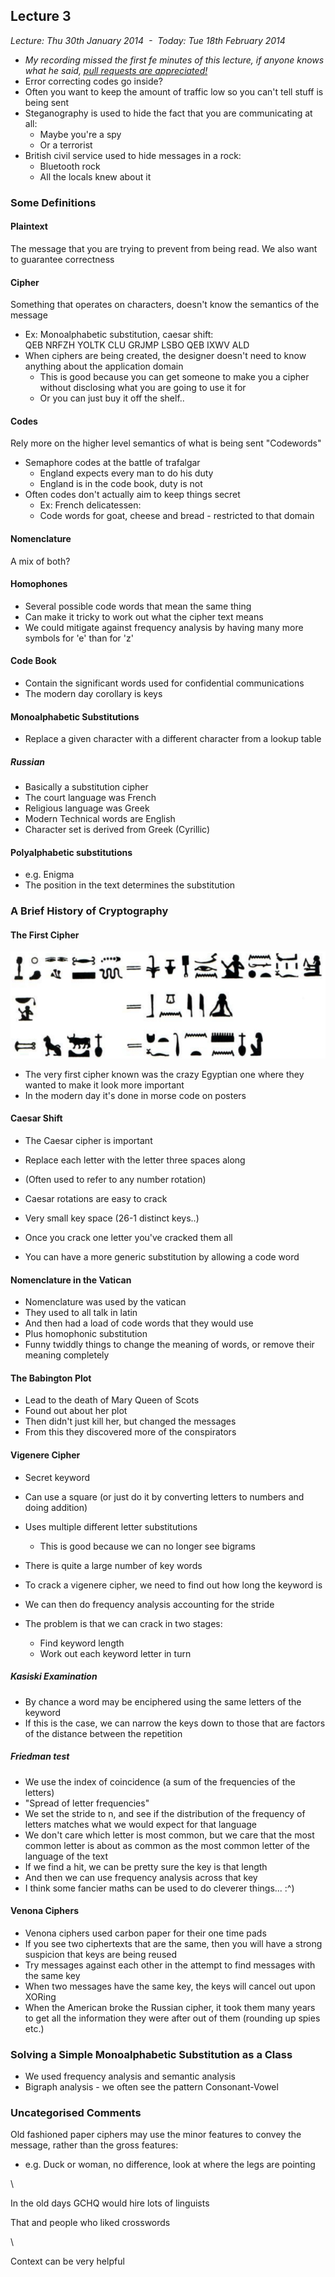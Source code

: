 Lecture 3
---------

*Lecture: Thu 30th January 2014  -  Today: Tue 18th February 2014*

-   *My recording missed the first fe minutes of this lecture, if anyone
    knows what he said, [pull requests are
    appreciated!](https://github.com/edderick/crypto_notes)*
-   Error correcting codes go inside?
-   Often you want to keep the amount of traffic low so you can't tell
    stuff is being sent
-   Steganography is used to hide the fact that you are communicating at
    all:
    -   Maybe you're a spy
    -   Or a terrorist
-   British civil service used to hide messages in a rock:
    -   Bluetooth rock
    -   All the locals knew about it

### Some Definitions

#### Plaintext

The message that you are trying to prevent from being read. We also want
to guarantee correctness

#### Cipher

Something that operates on characters, doesn't know the semantics of the
message

-   Ex: Monoalphabetic substitution, caesar shift: \
     QEB NRFZH YOLTK CLU GRJMP LSBO QEB IXWV ALD
-   When ciphers are being created, the designer doesn't need to know
    anything about the application domain
    -   This is good because you can get someone to make you a cipher
        without disclosing what you are going to use it for
    -   Or you can just buy it off the shelf..

#### Codes

Rely more on the higher level semantics of what is being sent
"Codewords"

-   Semaphore codes at the battle of trafalgar
    -   England expects every man to do his duty
    -   England is in the code book, duty is not
-   Often codes don't actually aim to keep things secret
    -   Ex: French delicatessen:
    -   Code words for goat, cheese and bread - restricted to that
        domain

#### Nomenclature

A mix of both?

#### Homophones

-   Several possible code words that mean the same thing
-   Can make it tricky to work out what the cipher text means
-   We could mitigate against frequency analysis by having many more
    symbols for 'e' than for 'z'

#### Code Book

-   Contain the significant words used for confidential communications
-   The modern day corollary is keys

#### Monoalphabetic Substitutions

-   Replace a given character with a different character from a lookup
    table

##### Russian

-   Basically a substitution cipher
-   The court language was French
-   Religious language was Greek
-   Modern Technical words are English
-   Character set is derived from Greek (Cyrillic)

#### Polyalphabetic substitutions

-   e.g. Enigma
-   The position in the text determines the substitution

### A Brief History of Cryptography

#### The First Cipher

![](images/Egyptian.png)

-   The very first cipher known was the crazy Egyptian one where they
    wanted to make it look more important
-   In the modern day it's done in morse code on posters

#### Caesar Shift

-   The Caesar cipher is important
-   Replace each letter with the letter three spaces along
-   (Often used to refer to any number rotation)

-   Caesar rotations are easy to crack
-   Very small key space (26-1 distinct keys..)
-   Once you crack one letter you've cracked them all
-   You can have a more generic substitution by allowing a code word

#### Nomenclature in the Vatican

-   Nomenclature was used by the vatican
-   They used to all talk in latin
-   And then had a load of code words that they would use
-   Plus homophonic substitution
-   Funny twiddly things to change the meaning of words, or remove their
    meaning completely

#### The Babington Plot

-   Lead to the death of Mary Queen of Scots
-   Found out about her plot
-   Then didn't just kill her, but changed the messages
-   From this they discovered more of the conspirators

#### Vigenere Cipher

-   Secret keyword
-   Can use a square (or just do it by converting letters to numbers and
    doing addition)
-   Uses multiple different letter substitutions
    -   This is good because we can no longer see bigrams
-   There is quite a large number of key words

-   To crack a vigenere cipher, we need to find out how long the keyword
    is
-   We can then do frequency analysis accounting for the stride
-   The problem is that we can crack in two stages:
    -   Find keyword length
    -   Work out each keyword letter in turn

##### Kasiski Examination

-   By chance a word may be enciphered using the same letters of the
    keyword
-   If this is the case, we can narrow the keys down to those that are
    factors of the distance between the repetition

##### Friedman test

-   We use the index of coincidence (a sum of the frequencies of the
    letters)
-   "Spread of letter frequencies"
-   We set the stride to n, and see if the distribution of the frequency
    of letters matches what we would expect for that language
-   We don't care which letter is most common, but we care that the most
    common letter is about as common as the most common letter of the
    language of the text
-   If we find a hit, we can be pretty sure the key is that length
-   And then we can use frequency analysis across that key
-   I think some fancier maths can be used to do cleverer things... :\^)

#### Venona Ciphers

-   Venona ciphers used carbon paper for their one time pads
-   If you see two ciphertexts that are the same, then you will have a
    strong suspicion that keys are being reused
-   Try messages against each other in the attempt to find messages with
    the same key
-   When two messages have the same key, the keys will cancel out upon
    XORing
-   When the American broke the Russian cipher, it took them many years
    to get all the information they were after out of them (rounding up
    spies etc.)

### Solving a Simple Monoalphabetic Substitution as a Class

-   We used frequency analysis and semantic analysis
-   Bigraph analysis - we often see the pattern Consonant-Vowel

### Uncategorised Comments

Old fashioned paper ciphers may use the minor features to convey the
message, rather than the gross features:

-   e.g. Duck or woman, no difference, look at where the legs are
    pointing

\

In the old days GCHQ would hire lots of linguists

That and people who liked crosswords

\

Context can be very helpful
